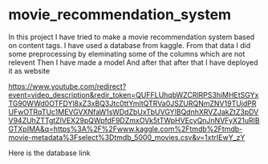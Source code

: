 # movie_recommendation_system

In this project I have tried to make a movie recommendation system based on content tags. I have used a database from kaggle. 
From that data I did some preprocessing by eleminating some of the columns which are not relevent
Then I have made a model
And after that after that I have deployed it as website

https://www.youtube.com/redirect?event=video_description&redir_token=QUFFLUhqbWZCRlRPS3hiMHEtSGYxTG90WWd0OTFDYl8xZ3xBQ3Jtc0ttYmltQTRVa0JSZURQNmZNV19TUjdPRUFwOTRqTUc1MEVGVXNfaW1sWDdZbUxTbUVGYlBQdnhXRVZJakZtZ3pDVV94ZUhZTTgtZlVEX29pQWpfdF9DZmxOVk5tTWpHVEcyQnJnNVFyX21uRlBGTXpIMA&q=https%3A%2F%2Fwww.kaggle.com%2Ftmdb%2Ftmdb-movie-metadata%3Fselect%3Dtmdb_5000_movies.csv&v=1xtrIEwY_zY

Here is the database link
